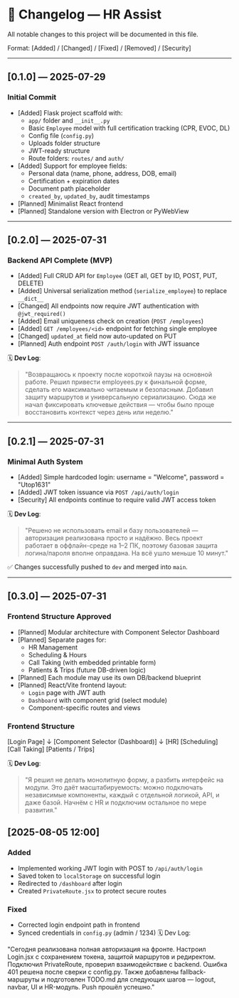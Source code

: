 # 📜 Changelog — HR Assist

All notable changes to this project will be documented in this file.

Format: [Added] / [Changed] / [Fixed] / [Removed] / [Security]

---

## [0.1.0] — 2025-07-29
### Initial Commit

- [Added] Flask project scaffold with:
  - `app/` folder and `__init__.py`
  - Basic `Employee` model with full certification tracking (CPR, EVOC, DL)
  - Config file (`config.py`)
  - Uploads folder structure
  - JWT-ready structure
  - Route folders: `routes/` and `auth/`
- [Added] Support for employee fields:
  - Personal data (name, phone, address, DOB, email)
  - Certification + expiration dates
  - Document path placeholder
  - `created_by`, `updated_by`, audit timestamps
- [Planned] Minimalist React frontend
- [Planned] Standalone version with Electron or PyWebView

---

## [0.2.0] — 2025-07-31
### Backend API Complete (MVP)

- [Added] Full CRUD API for `Employee` (GET all, GET by ID, POST, PUT, DELETE)
- [Added] Universal serialization method (`serialize_employee`) to replace `__dict__`
- [Changed] All endpoints now require JWT authentication with `@jwt_required()`
- [Added] Email uniqueness check on creation (`POST /employees`)
- [Added] `GET /employees/<id>` endpoint for fetching single employee
- [Changed] `updated_at` field now auto-updated on PUT
- [Planned] Auth endpoint `POST /auth/login` with JWT issuance

🗓 **Dev Log**:
> "Возвращаюсь к проекту после короткой паузы на основной работе. Решил привести employees.py к финальной форме, сделать его максимально читаемым и безопасным. Добавил защиту маршрутов и универсальную сериализацию. Сюда же начал фиксировать ключевые действия — чтобы было проще восстановить контекст через день или неделю."

---

## [0.2.1] — 2025-07-31
### Minimal Auth System

- [Added] Simple hardcoded login: username = "Welcome", password = "Utop1631"
- [Added] JWT token issuance via `POST /api/auth/login`
- [Security] All endpoints continue to require valid JWT access token

🗓 **Dev Log**:
> "Решено не использовать email и базу пользователей — авторизация реализована просто и надёжно. Весь проект работает в оффлайн-среде на 1–2 ПК, поэтому базовая защита логина/пароля вполне оправдана. На всё ушло меньше 10 минут."

✅ Changes successfully pushed to `dev` and merged into `main`.

---

## [0.3.0] — 2025-07-31
### Frontend Structure Approved

- [Planned] Modular architecture with Component Selector Dashboard
- [Planned] Separate pages for:
  - HR Management
  - Scheduling & Hours
  - Call Taking (with embedded printable form)
  - Patients & Trips (future DB-driven logic)
- [Planned] Each module may use its own DB/backend blueprint
- [Planned] React/Vite frontend layout:
  - `Login` page with JWT auth
  - `Dashboard` with component grid (select module)
  - Component-specific routes and views
### Frontend Structure 
[Login Page] 
   ↓
[Component Selector (Dashboard)]
   ↓
[HR]      [Scheduling]      [Call Taking]      [Patients / Trips]

🗓 **Dev Log**:
> "Я решил не делать монолитную форму, а разбить интерфейс на модули. Это даёт масштабируемость: можно подключать независимые компоненты, каждый с отдельной логикой, API, и даже базой. Начнём с HR и подключим остальное по мере развития."

## [2025-08-05 12:00]
### Added
- Implemented working JWT login with POST to `/api/auth/login`
- Saved token to `localStorage` on successful login
- Redirected to `/dashboard` after login
- Created `PrivateRoute.jsx` to protect secure routes

### Fixed
- Corrected login endpoint path in frontend
- Synced credentials in `config.py` (admin / 1234)
🗓 Dev Log:

"Сегодня реализована полная авторизация на фронте. Настроил Login.jsx с сохранением токена, защитой маршрутов и редиректом. Подключил PrivateRoute, проверил взаимодействие с backend. Ошибка 401 решена после сверки с config.py. Также добавлены fallback-маршруты и подготовлен TODO.md для следующих шагов — logout, navbar, UI и HR-модуль. Push прошёл успешно."